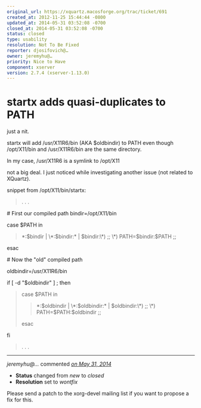 ```yaml
---
original_url: https://xquartz.macosforge.org/trac/ticket/691
created_at: 2012-11-25 15:44:44 -0800
updated_at: 2014-05-31 03:52:08 -0700
closed_at: 2014-05-31 03:52:08 -0700
status: closed
type: usability
resolution: Not To Be Fixed
reporter: djosifovich@…
owner: jeremyhu@…
priority: Nice to Have
component: xserver
version: 2.7.4 (xserver-1.13.0)
---
```


startx adds quasi-duplicates to PATH
====================================


just a nit.

startx will add /usr/X11R6/bin (AKA $oldbindir) to PATH even though /opt/X11/bin and /usr/X11R6/bin are the same directory.

In my case, /usr/X11R6 is a symlink to /opt/X11

not a big deal. I just noticed while investigating another issue (not related to XQuartz).

snippet from /opt/X11/bin/startx:

> .
> .
> .

\# First our compiled path
bindir=/opt/X11/bin

case $PATH in

> \*:$bindir | \*:$bindir:\* | $bindir:\*) ;;
> \*) PATH=$bindir:$PATH ;;

esac

\# Now the "old" compiled path

oldbindir=/usr/X11R6/bin

if \[ -d "$oldbindir" \] ; then

> case $PATH in
>
> > \*:$oldbindir | \*:$oldbindir:\* | $oldbindir:\*) ;;
> > \*) PATH=$PATH:$oldbindir ;;
>
> esac

fi

> .
> .
> .



---

*jeremyhu@…* commented *[on May 31, 2014](https://xquartz.macosforge.org/trac/ticket/691#comment:1 "May 31, 2014 at 3:52 AM PDT")*

-   **Status** changed from *new* to *closed*
-   **Resolution** set to *wontfix*

Please send a patch to the xorg-devel mailing list if you want to propose a fix for this.



